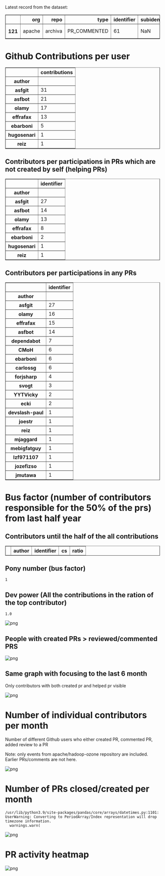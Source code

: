 Latest record from the dataset:




<div>
<table border="1" class="dataframe">
  <thead>
    <tr style="text-align: right;">
      <th></th>
      <th>org</th>
      <th>repo</th>
      <th>type</th>
      <th>identifier</th>
      <th>subidentifier</th>
      <th>date</th>
      <th>author</th>
      <th>owner</th>
      <th>project</th>
    </tr>
  </thead>
  <tbody>
    <tr>
      <th>121</th>
      <td>apache</td>
      <td>archiva</td>
      <td>PR_COMMENTED</td>
      <td>61</td>
      <td>NaN</td>
      <td>2021-01-17 17:41:59+00:00</td>
      <td>elukey</td>
      <td>elukey</td>
      <td>archiva</td>
    </tr>
  </tbody>
</table>
</div>



# Github Contributions per user





<div>
<table border="1" class="dataframe">
  <thead>
    <tr style="text-align: right;">
      <th></th>
      <th>contributions</th>
    </tr>
    <tr>
      <th>author</th>
      <th></th>
    </tr>
  </thead>
  <tbody>
    <tr>
      <th>asfgit</th>
      <td>31</td>
    </tr>
    <tr>
      <th>asfbot</th>
      <td>21</td>
    </tr>
    <tr>
      <th>olamy</th>
      <td>17</td>
    </tr>
    <tr>
      <th>effrafax</th>
      <td>13</td>
    </tr>
    <tr>
      <th>ebarboni</th>
      <td>5</td>
    </tr>
    <tr>
      <th>hugosenari</th>
      <td>1</td>
    </tr>
    <tr>
      <th>reiz</th>
      <td>1</td>
    </tr>
  </tbody>
</table>
</div>



## Contributors per participations in PRs which are not created by self (helping PRs)




<div>
<table border="1" class="dataframe">
  <thead>
    <tr style="text-align: right;">
      <th></th>
      <th>identifier</th>
    </tr>
    <tr>
      <th>author</th>
      <th></th>
    </tr>
  </thead>
  <tbody>
    <tr>
      <th>asfgit</th>
      <td>27</td>
    </tr>
    <tr>
      <th>asfbot</th>
      <td>14</td>
    </tr>
    <tr>
      <th>olamy</th>
      <td>13</td>
    </tr>
    <tr>
      <th>effrafax</th>
      <td>8</td>
    </tr>
    <tr>
      <th>ebarboni</th>
      <td>2</td>
    </tr>
    <tr>
      <th>hugosenari</th>
      <td>1</td>
    </tr>
    <tr>
      <th>reiz</th>
      <td>1</td>
    </tr>
  </tbody>
</table>
</div>



## Contributors per participations in any PRs




<div>
<table border="1" class="dataframe">
  <thead>
    <tr style="text-align: right;">
      <th></th>
      <th>identifier</th>
    </tr>
    <tr>
      <th>author</th>
      <th></th>
    </tr>
  </thead>
  <tbody>
    <tr>
      <th>asfgit</th>
      <td>27</td>
    </tr>
    <tr>
      <th>olamy</th>
      <td>16</td>
    </tr>
    <tr>
      <th>effrafax</th>
      <td>15</td>
    </tr>
    <tr>
      <th>asfbot</th>
      <td>14</td>
    </tr>
    <tr>
      <th>dependabot</th>
      <td>7</td>
    </tr>
    <tr>
      <th>CMoH</th>
      <td>6</td>
    </tr>
    <tr>
      <th>ebarboni</th>
      <td>6</td>
    </tr>
    <tr>
      <th>carlossg</th>
      <td>6</td>
    </tr>
    <tr>
      <th>forjsharp</th>
      <td>4</td>
    </tr>
    <tr>
      <th>svogt</th>
      <td>3</td>
    </tr>
    <tr>
      <th>YYTVicky</th>
      <td>2</td>
    </tr>
    <tr>
      <th>ecki</th>
      <td>2</td>
    </tr>
    <tr>
      <th>devslash-paul</th>
      <td>1</td>
    </tr>
    <tr>
      <th>joestr</th>
      <td>1</td>
    </tr>
    <tr>
      <th>reiz</th>
      <td>1</td>
    </tr>
    <tr>
      <th>mjaggard</th>
      <td>1</td>
    </tr>
    <tr>
      <th>mebigfatguy</th>
      <td>1</td>
    </tr>
    <tr>
      <th>lzf971107</th>
      <td>1</td>
    </tr>
    <tr>
      <th>jozefizso</th>
      <td>1</td>
    </tr>
    <tr>
      <th>jmutawa</th>
      <td>1</td>
    </tr>
  </tbody>
</table>
</div>



# Bus factor (number of contributors responsible for the 50% of the prs) from last half year

## Contributors until the half of the all contributions




<div>
<table border="1" class="dataframe">
  <thead>
    <tr style="text-align: right;">
      <th></th>
      <th>author</th>
      <th>identifier</th>
      <th>cs</th>
      <th>ratio</th>
    </tr>
  </thead>
  <tbody>
  </tbody>
</table>
</div>



## Pony number (bus factor)




    1



## Dev power (All the contributions in the ration of the top contributor)




    1.0




    
![png](github-contributions_files/github-contributions_18_0.png)
    


## People with created PRs > reviewed/commented PRS


    
![png](github-contributions_files/github-contributions_21_0.png)
    


## Same graph with focusing to the last 6 month

Only contributors with both created pr and helped pr visible


    
![png](github-contributions_files/github-contributions_25_0.png)
    


# Number of individual contributors per month

Number of different Github users who either created PR, commented PR, added review to a PR

Note: only events from apache/hadoop-ozone repository are included. Earlier PRs/comments are not here.


    
![png](github-contributions_files/github-contributions_28_0.png)
    


# Number of PRs closed/created per month

    /usr/lib/python3.9/site-packages/pandas/core/arrays/datetimes.py:1101: UserWarning: Converting to PeriodArray/Index representation will drop timezone information.
      warnings.warn(



    
![png](github-contributions_files/github-contributions_31_0.png)
    


# PR activity heatmap


    
![png](github-contributions_files/github-contributions_34_0.png)
    

